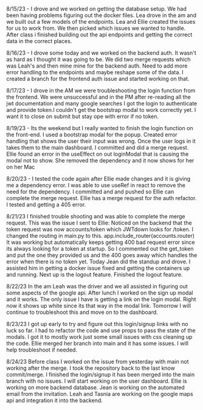 8/15/23 - I drove and we worked on getting the database setup. We had been having problems figuring out the docker files. Lea drove in the am and we built out a few models of the endpoints. Lea and Ellie created the issues for us to work from. We then picked which issues we wanted to handle. After class i finished building out the api endpoints and getting the correct data in the correct places.

8/16/23 - I drove some today and we worked on the backend auth. It wasn't as hard as I thought it was going to be. We did two merge requests which was Leah's and then mine mine for the backend auth. Need to add more error handling to the endpoints and maybe reshape some of the data. I created a branch for the frontend auth issue and started working on that.

8/17/23 - I drove in the AM we were troubleshooting the login function from the frontend. We were unsuccessful and in the PM after re-reading all the jwt documentation and many google searches I got the login to authenticate and provide token.I couldn't get the bootstrap modal to work correctly yet. I want it to close on submit but stay ope with error if no token.

8/19/23 - Its the weekend but I really wanted to finish the login function on the front-end. I used a bootstrap modal for the popup. Created error handling that shows the user their input was wrong. Once the user logs in it takes them to the main dashboard. I committed and did a merge request. Ellie found an error in the useEffect on out loginModal that is causing the modal not to show. She removed the dependency and it now shows for her on her Mac

8/20/23 - I tested the code again after Ellie made changes and it is giving me a dependency error. I was able to use useRef in react to remove the need for the dependency. I committed and and pushed so Ellie can complete the merge request. Ellie has a merge request for the auth refactor. I tested and getting a 405 error.

8/21/23 I finished trouble shooting and was able to complete the merge request. This was the issue I sent to Ellie:
Noticed on the backend that the token request was now accounts/token which JWTdown looks for /token.
I changed the routing in main.py to this.
app.include_router(accounts.router)
It was working but automatically keeps getting 400 bad request error since its always looking for a token at startup. So I commented out the get_token and put the one they provided us and the 400 goes away which handles the error when there is no token yet.
Today Jean did the standup and drove. I assisted him in getting a docker issue fixed and getting the containers up and running. Next up is the logout feature.
Finished the logout feature.

8/22/23 In the am Leah was the driver and we all assisted in figuring out some aspects of the google api. After lunch I worked on the sign up modal and it works. The only issue I have is getting a link on the login modal. Right now it shows up white since its that way in the modal link. Tomorrow I will continue to troubleshoot this and move on to the dashboard.

8/23/23 I got up early to try and figure out this login/signup links with no luck so far. I had to refactor the code and use props to pass the state of the modals. I got it to mostly work just some small issues with css cleaning up the code. Ellie merged her branch into main and it has some issues. I will help troubleshoot if needed.

8/24/23 Before class I worked on the issue from yesterday with main not working after the merge. I took the repository back to the last know commit/merge. I finished the login/signup it has been merged into the main branch with no issues. I will start working on the user dashboard. Ellie is working on more backend database. Jean is working on the automated email from the invitation. Leah and Tasnia are working on the google maps api and integration it into the backend.

